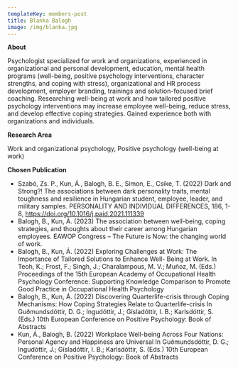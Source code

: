 ```yaml
---
templateKey: members-post
title: Blanka Balogh
image: /img/blanka.jpg
---
```

**A﻿bout**

Psychologist specialized for work and organizations, experienced in organizational and personal development, education, mental health programs (well-being, positive psychology interventions, character strengths, and coping with stress), organizational and HR process development, employer branding, trainings and solution-focused brief coaching. Researching well-being at work and how tailored positive psychology interventions may increase employee well-being, reduce stress, and develop effective coping strategies. Gained experience both with organizations and individuals.

**R﻿esearch Area**

Work and organizational psychology, Positive psychology (well-being at work)

**C﻿hosen Publication**

* Szabó, Zs. P., Kun, Á., Balogh, B. E., Simon, E., Csike, T. (2022) Dark and Strong?! The associations between dark personality traits, mental toughness and resilience in Hungarian student, employee, leader, and military samples. PERSONALITY AND INDIVIDUAL DIFFERENCES, 186, 1-8, https://doi.org/10.1016/j.paid.2021.111339
* Balogh, B., Kun, Á. (2023) The association between well-being, coping strategies, and thoughts about their career among Hungarian employees. EAWOP Congress – The Future is Now: the changing world of work.
* Balogh, B., Kun, Á. (2022) Exploring Challenges at Work: The Importance of Tailored Solutions to Enhance Well- Being at Work. In Teoh, K.; Frost, F.; Singh, J.; Charalampous, M. V.; Muñoz, M. (Eds.) Proceedings of the 15th European Academy of Occupational Health Psychology Conference: Supporting Knowledge Comparison to Promote Good Practice in Occupational Health Psychology
* Balogh, B., Kun, Á. (2022) Discovering Quarterlife-crisis through Coping Mechanisms: How Coping Strategies Relate to Quarterlife-crisis In Guðmundsdóttir, D. G.; Ingudóttir, J.; Gísladóttir, I. B.; Karlsdóttir, S. (Eds.) 10th European Conference on Positive Psychology: Book of Abstracts
* Kun, Á., Balogh, B. (2022) Workplace Well-being Across Four Nations: Personal Agency and Happiness are Universal In Guðmundsdóttir, D. G.; Ingudóttir, J.; Gísladóttir, I. B.; Karlsdóttir, S. (Eds.) 10th European Conference on Positive Psychology: Book of Abstracts